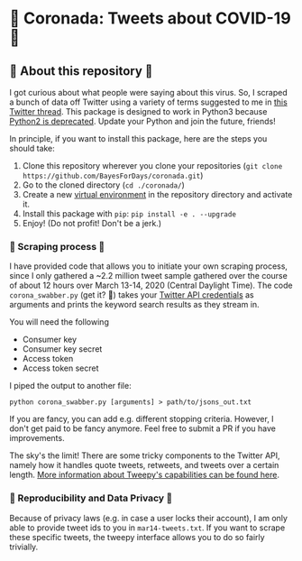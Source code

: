 # 👑 Coronada: Tweets about COVID-19 👑

## 👑 About this repository 👑

I got curious about what people were saying about this virus. So, I scraped a bunch of data off Twitter using a variety of terms suggested to me in [this Twitter thread](https://twitter.com/BayesForDays/status/1238146532534292482). This package is designed to work in Python3 because [Python2 is deprecated](https://www.python.org/doc/sunset-python-2/). Update your Python and join the future, friends!

In principle, if you want to install this package, here are the steps you should take:

1. Clone this repository wherever you clone your repositories (`git clone https://github.com/BayesForDays/coronada.git`)
2. Go to the cloned directory (`cd ./coronada/`)
3. Create a new [virtual environment](https://docs.conda.io/projects/conda/en/latest/user-guide/concepts/environments.html) in the repository directory and activate it. 
4. Install this package with `pip`: `pip install -e . --upgrade`
5. Enjoy! (Do not profit! Don't be a jerk.)

### 👑 Scraping process 👑

I have provided code that allows you to initiate your own scraping process, since I only gathered a ~2.2 million tweet sample gathered over the course of about 12 hours over March 13-14, 2020 (Central Daylight Time). The code `corona_swabber.py` (get it? 🤒) takes your [Twitter API credentials](https://developer.twitter.com/en/docs/basics/authentication/oauth-1-0a/obtaining-user-access-tokens) as arguments and prints the keyword search results as they stream in. 

You will need the following

* Consumer key
* Consumer key secret
* Access token
* Access token secret

I piped the output to another file:

```
python corona_swabber.py [arguments] > path/to/jsons_out.txt
```

If you are fancy, you can add e.g. different stopping criteria. However, I don't get paid to be fancy anymore. Feel free to submit a PR if you have improvements.

The sky's the limit! There are some tricky components to the Twitter API, namely how it handles quote tweets, retweets, and tweets over a certain length. [More information about Tweepy's capabilities can be found here](http://docs.tweepy.org/en/latest/api.html#tweepy-api-twitter-api-wrapper).

### 👑 Reproducibility and Data Privacy 👑

Because of privacy laws (e.g. in case a user locks their account), I am only able to provide tweet ids to you in `mar14-tweets.txt`. If you want to scrape these specific tweets, the tweepy interface allows you to do so fairly trivially.

